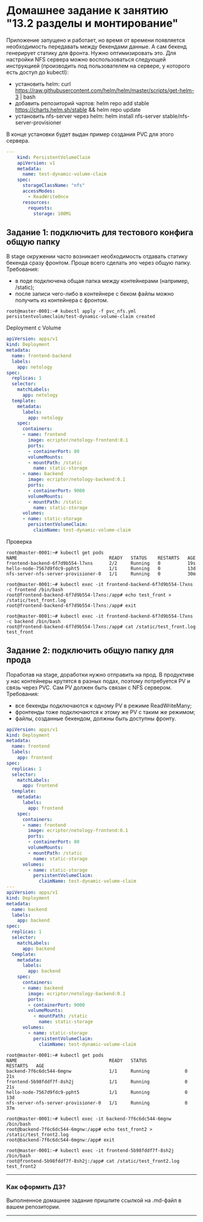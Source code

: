 # Домашнее задание к занятию "13.2 разделы и монтирование"
Приложение запущено и работает, но время от времени появляется необходимость передавать между бекендами данные. А сам бекенд генерирует статику для фронта. Нужно оптимизировать это.
Для настройки NFS сервера можно воспользоваться следующей инструкцией (производить под пользователем на сервере, у которого есть доступ до kubectl):
* установить helm: curl https://raw.githubusercontent.com/helm/helm/master/scripts/get-helm-3 | bash
* добавить репозиторий чартов: helm repo add stable https://charts.helm.sh/stable && helm repo update
* установить nfs-server через helm: helm install nfs-server stable/nfs-server-provisioner

В конце установки будет выдан пример создания PVC для этого сервера.

```yaml
---
    kind: PersistentVolumeClaim
    apiVersion: v1
    metadata:
      name: test-dynamic-volume-claim
    spec:
      storageClassName: "nfs"
      accessModes:
        - ReadWriteOnce
      resources:
        requests:
          storage: 100Mi
```

## Задание 1: подключить для тестового конфига общую папку
В stage окружении часто возникает необходимость отдавать статику бекенда сразу фронтом. Проще всего сделать это через общую папку. Требования:
* в поде подключена общая папка между контейнерами (например, /static);
* после записи чего-либо в контейнере с беком файлы можно получить из контейнера с фронтом.
```shell
root@master-0001:~# kubectl apply -f pvc_nfs.yml
persistentvolumeclaim/test-dynamic-volume-claim created
```
Deployment с Volume
```yaml
apiVersion: apps/v1
kind: Deployment
metadata:
  name: frontend-backend
  labels:
    app: netology
spec:
  replicas: 1
  selector:
    matchLabels:
      app: netology
  template:
    metadata:
      labels:
        app: netology
    spec:
      containers:
      - name: frontend
        image: ecriptor/netology-frontend:0.1
        ports:
        - containerPort: 80
        volumeMounts:
        - mountPath: /static
          name: static-storage
      - name: backend
        image: ecriptor/netology-backend:0.1
        ports:
        - containerPort: 9000
        volumeMounts:
        - mountPath: /static
          name: static-storage
      volumes:
      - name: static-storage
        persistentVolumeClaim:
          claimName: test-dynamic-volume-claim
```
Проверка
```shell
root@master-0001:~# kubectl get pods
NAME                                  READY   STATUS    RESTARTS   AGE
frontend-backend-6f7d9b554-l7xns      2/2     Running   0          19s
hello-node-7567d9fdc9-ppht5           1/1     Running   0          13d
nfs-server-nfs-server-provisioner-0   1/1     Running   0          30m

root@master-0001:~# kubectl exec -it frontend-backend-6f7d9b554-l7xns -c frontend /bin/bash
root@frontend-backend-6f7d9b554-l7xns:/app# echo test_front > /static/test_front.log
root@frontend-backend-6f7d9b554-l7xns:/app# exit

root@master-0001:~# kubectl exec -it frontend-backend-6f7d9b554-l7xns -c backend /bin/bash
root@frontend-backend-6f7d9b554-l7xns:/app# cat /static/test_front.log
test_front
```

## Задание 2: подключить общую папку для прода
Поработав на stage, доработки нужно отправить на прод. В продуктиве у нас контейнеры крутятся в разных подах, поэтому потребуется PV и связь через PVC. Сам PV должен быть связан с NFS сервером. Требования:
* все бекенды подключаются к одному PV в режиме ReadWriteMany;
* фронтенды тоже подключаются к этому же PV с таким же режимом;
* файлы, созданные бекендом, должны быть доступны фронту.
```yaml
apiVersion: apps/v1
kind: Deployment
metadata:
  name: frontend
  labels:
    app: frontend
spec:
  replicas: 1
  selector:
    matchLabels:
      app: frontend
  template:
    metadata:
      labels:
        app: frontend
    spec:
      containers:
      - name: frontend
        image: ecriptor/netology-frontend:0.1
        ports:
        - containerPort: 80
        volumeMounts:
        - mountPath: /static
          name: static-storage
      volumes:
        - name: static-storage
          persistentVolumeClaim:
            claimName: test-dynamic-volume-claim
---
apiVersion: apps/v1
kind: Deployment
metadata:
  name: backend
  labels:
    app: backend
spec:
  replicas: 1
  selector:
    matchLabels:
      app: backend
  template:
    metadata:
      labels:
        app: backend
    spec:
      containers:
      - name: backend
        image: ecriptor/netology-backend:0.1
        ports:
        - containerPort: 9000
        volumeMounts:
          - mountPath: /static
            name: static-storage
      volumes:
        - name: static-storage
          persistentVolumeClaim:
            claimName: test-dynamic-volume-claim
```
```shell
root@master-0001:~# kubectl get pods
NAME                                  READY   STATUS              RESTARTS   AGE
backend-7f6c6dc544-6mgnw              1/1     Running             0          21s
frontend-5b98fddf7f-8sh2j             1/1     Running             0          21s
hello-node-7567d9fdc9-ppht5           1/1     Running             0          13d
nfs-server-nfs-server-provisioner-0   1/1     Running             0          37m

root@master-0001:~# kubectl exec -it backend-7f6c6dc544-6mgnw /bin/bash
root@backend-7f6c6dc544-6mgnw:/app# echo test_front2 > /static/test_front2.log
root@backend-7f6c6dc544-6mgnw:/app# exit

root@master-0001:~# kubectl exec -it frontend-5b98fddf7f-8sh2j /bin/bash
root@frontend-5b98fddf7f-8sh2j:/app# cat /static/test_front2.log
test_front2
```
---

### Как оформить ДЗ?

Выполненное домашнее задание пришлите ссылкой на .md-файл в вашем репозитории.

---
